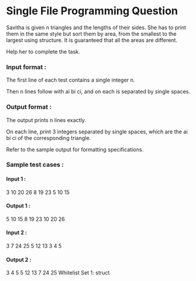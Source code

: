 # Single File Programming Question

Savitha is given n triangles and the lengths of their sides. She has to print them in the same style but sort them by area, from the smallest to the largest using structure. It is guaranteed that all the areas are different.

Help her to complete the task.

### Input format :

The first line of each test contains a single integer n.

Then n lines follow with ai bi ci, and on each is separated by single spaces.

### Output format :

The output prints n lines exactly.

On each line, print 3 integers separated by single spaces, which are the ai bi ci of the corresponding triangle.

Refer to the sample output for formatting specifications.

### Sample test cases :

#### Input 1 :

3
10 20 26
8 19 23
5 10 15

#### Output 1 :

5 10 15
8 19 23
10 20 26

#### Input 2 :

3
7 24 25
5 12 13
3 4 5

#### Output 2 :

3 4 5
5 12 13
7 24 25
Whitelist
Set 1:
struct

